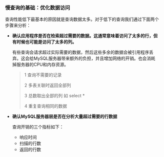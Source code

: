 ### 慢查询的基础：优化数据访问

查询性能低下最基本的原因就是查询数据太多。对于低下的查询我们通过下面两个步骤来分析：

- **确认应用程序是否在检索超过需要的数据。这通常意味着访问了太多的行，但有时候也可能是访问了太多的列。**

  有些查询会请求超过实际需要的数据，然后这些多余的数据会被引用程序丢弃。这会给MySQL服务器带来额外的负担，并且增加网络的开销。也会消耗掉服务器的CPU和内存资源。

  > 1 查询不需要的记录
  >
  > 2 多表关联时返回全部列
  >
  > 3 总数取出全部的列 如 select *
  >
  > 4 重复查询相同的数据

- **确认MySQL服务器层是否在分析大量超过需要的行数据**

  查询开销的三个指标如下：

  - 响应时间
  - 扫描的行数
  - 返回的行数